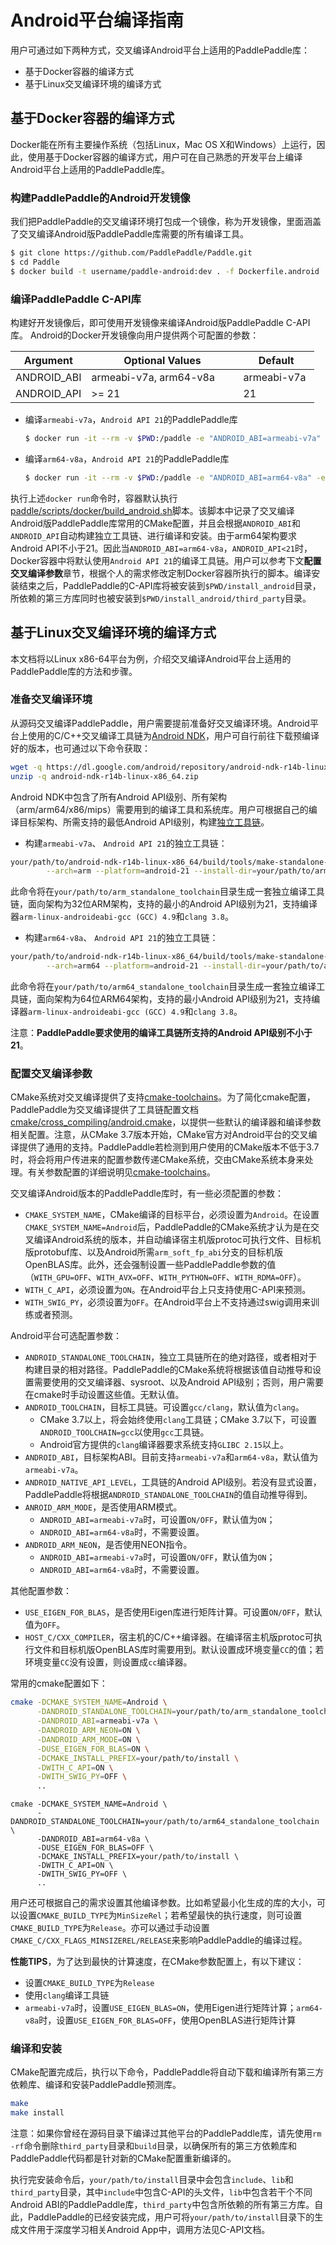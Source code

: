 # Android平台编译指南

用户可通过如下两种方式，交叉编译Android平台上适用的PaddlePaddle库：
- 基于Docker容器的编译方式
- 基于Linux交叉编译环境的编译方式

## 基于Docker容器的编译方式
Docker能在所有主要操作系统（包括Linux，Mac OS X和Windows）上运行，因此，使用基于Docker容器的编译方式，用户可在自己熟悉的开发平台上编译Android平台上适用的PaddlePaddle库。

### 构建PaddlePaddle的Android开发镜像
我们把PaddlePaddle的交叉编译环境打包成一个镜像，称为开发镜像，里面涵盖了交叉编译Android版PaddlePaddle库需要的所有编译工具。

```bash
$ git clone https://github.com/PaddlePaddle/Paddle.git
$ cd Paddle
$ docker build -t username/paddle-android:dev . -f Dockerfile.android
```

### 编译PaddlePaddle C-API库
构建好开发镜像后，即可使用开发镜像来编译Android版PaddlePaddle C-API库。
Android的Docker开发镜像向用户提供两个可配置的参数：

<table class="docutils">
<colgroup>
  <col width="25%" />
  <col width="50%" />
  <col width="25%" />
</colgroup>
<thead valign="bottom">
  <tr class="row-odd">
  <th class="head">Argument</th>
  <th class="head">Optional Values</th>
  <th class="head">Default</th>
</tr>
</thead>
<tbody valign="top">
  <tr class="row-even">
  <td>ANDROID_ABI</td>
  <td>armeabi-v7a, arm64-v8a</td>
  <td>armeabi-v7a</td>
</tr>
<tr class="row-odd">
  <td>ANDROID_API</td>
  <td>>= 21</td>
  <td>21</td>
</tr>
</tbody>
</table>

- 编译`armeabi-v7a`，`Android API 21`的PaddlePaddle库
  ```bash
  $ docker run -it --rm -v $PWD:/paddle -e "ANDROID_ABI=armeabi-v7a" -e "ANDROID_API=21" username/paddle-android:dev
  ```

- 编译`arm64-v8a`，`Android API 21`的PaddlePaddle库
  ```bash
  $ docker run -it --rm -v $PWD:/paddle -e "ANDROID_ABI=arm64-v8a" -e "ANDROID_API=21" username/paddle-android:dev
  ```

执行上述`docker run`命令时，容器默认执行[paddle/scripts/docker/build_android.sh](https://github.com/PaddlePaddle/Paddle/blob/develop/paddle/scripts/docker/build_android.sh)脚本。该脚本中记录了交叉编译Android版PaddlePaddle库常用的CMake配置，并且会根据`ANDROID_ABI`和`ANDROID_API`自动构建独立工具链、进行编译和安装。由于arm64架构要求Android API不小于21。因此当`ANDROID_ABI=arm64-v8a`，`ANDROID_API<21`时，Docker容器中将默认使用`Android API 21`的编译工具链。用户可以参考下文**配置交叉编译参数**章节，根据个人的需求修改定制Docker容器所执行的脚本。编译安装结束之后，PaddlePaddle的C-API库将被安装到`$PWD/install_android`目录，所依赖的第三方库同时也被安装到`$PWD/install_android/third_party`目录。

## 基于Linux交叉编译环境的编译方式
本文档将以Linux x86-64平台为例，介绍交叉编译Android平台上适用的PaddlePaddle库的方法和步骤。

### 准备交叉编译环境

从源码交叉编译PaddlePaddle，用户需要提前准备好交叉编译环境。Android平台上使用的C/C++交叉编译工具链为[Android NDK](https://developer.android.com/ndk/downloads/index.html?hl=zh-cn)，用户可自行前往下载预编译好的版本，也可通过以下命令获取：

```bash
wget -q https://dl.google.com/android/repository/android-ndk-r14b-linux-x86_64.zip
unzip -q android-ndk-r14b-linux-x86_64.zip
```

Android NDK中包含了所有Android API级别、所有架构（arm/arm64/x86/mips）需要用到的编译工具和系统库。用户可根据自己的编译目标架构、所需支持的最低Android API级别，构建[独立工具链](https://developer.android.google.cn/ndk/guides/standalone_toolchain.html?hl=zh-cn)。

- 构建`armeabi-v7a`、 `Android API 21`的独立工具链：

```bash
your/path/to/android-ndk-r14b-linux-x86_64/build/tools/make-standalone-toolchain.sh \
        --arch=arm --platform=android-21 --install-dir=your/path/to/arm_standalone_toolchain
```

此命令将在`your/path/to/arm_standalone_toolchain`目录生成一套独立编译工具链，面向架构为32位ARM架构，支持的最小的Android API级别为21，支持编译器`arm-linux-androideabi-gcc (GCC) 4.9`和`clang 3.8`。

- 构建`arm64-v8a`、 `Android API 21`的独立工具链：
```bash
your/path/to/android-ndk-r14b-linux-x86_64/build/tools/make-standalone-toolchain.sh \
        --arch=arm64 --platform=android-21 --install-dir=your/path/to/arm64_standalone_toolchain
```

此命令将在`your/path/to/arm64_standalone_toolchain`目录生成一套独立编译工具链，面向架构为64位ARM64架构，支持的最小Android API级别为21，支持编译器`arm-linux-androideabi-gcc (GCC) 4.9`和`clang 3.8`。

注意：**PaddlePaddle要求使用的编译工具链所支持的Android API级别不小于21**。

### 配置交叉编译参数

CMake系统对交叉编译提供了支持[cmake-toolchains](https://cmake.org/cmake/help/v3.0/manual/cmake-toolchains.7.html#cross-compiling)。为了简化cmake配置，PaddlePaddle为交叉编译提供了工具链配置文档[cmake/cross_compiling/android.cmake](https://github.com/PaddlePaddle/Paddle/blob/develop/cmake/cross_compiling/android.cmake)，以提供一些默认的编译器和编译参数相关配置。注意，从CMake 3.7版本开始，CMake官方对Android平台的交叉编译提供了通用的支持。PaddlePaddle若检测到用户使用的CMake版本不低于3.7时，将会将用户传进来的配置参数传递CMake系统，交由CMake系统本身来处理。有关参数配置的详细说明见[cmake-toolchains](https://cmake.org/cmake/help/v3.7/manual/cmake-toolchains.7.html#cross-compiling)。

交叉编译Android版本的PaddlePaddle库时，有一些必须配置的参数：
- `CMAKE_SYSTEM_NAME`，CMake编译的目标平台，必须设置为`Android`。在设置`CMAKE_SYSTEM_NAME=Android`后，PaddlePaddle的CMake系统才认为是在交叉编译Android系统的版本，并自动编译宿主机版protoc可执行文件、目标机版protobuf库、以及Android所需`arm_soft_fp_abi`分支的目标机版OpenBLAS库。此外，还会强制设置一些PaddlePaddle参数的值（`WITH_GPU=OFF`、`WITH_AVX=OFF`、`WITH_PYTHON=OFF`、`WITH_RDMA=OFF`）。
- `WITH_C_API`，必须设置为`ON`。在Android平台上只支持使用C-API来预测。
- `WITH_SWIG_PY`，必须设置为`OFF`。在Android平台上不支持通过swig调用来训练或者预测。

Android平台可选配置参数：

- `ANDROID_STANDALONE_TOOLCHAIN`，独立工具链所在的绝对路径，或者相对于构建目录的相对路径。PaddlePaddle的CMake系统将根据该值自动推导和设置需要使用的交叉编译器、sysroot、以及Android API级别；否则，用户需要在cmake时手动设置这些值。无默认值。
- `ANDROID_TOOLCHAIN`，目标工具链。可设置`gcc/clang`，默认值为`clang`。
	- CMake 3.7以上，将会始终使用`clang`工具链；CMake 3.7以下，可设置`ANDROID_TOOLCHAIN=gcc`以使用`gcc`工具链。
	- Android官方提供的`clang`编译器要求系统支持`GLIBC 2.15`以上。
- `ANDROID_ABI`，目标架构ABI。目前支持`armeabi-v7a`和`arm64-v8a`，默认值为`armeabi-v7a`。
- `ANDROID_NATIVE_API_LEVEL`，工具链的Android API级别。若没有显式设置，PaddlePaddle将根据`ANDROID_STANDALONE_TOOLCHAIN`的值自动推导得到。
- `ANROID_ARM_MODE`，是否使用ARM模式。
	- `ANDROID_ABI=armeabi-v7a`时，可设置`ON/OFF`，默认值为`ON`；
	- `ANDROID_ABI=arm64-v8a`时，不需要设置。
- `ANDROID_ARM_NEON`，是否使用NEON指令。
	- `ANDROID_ABI=armeabi-v7a`时，可设置`ON/OFF`，默认值为`ON`；
	- `ANDROID_ABI=arm64-v8a`时，不需要设置。

其他配置参数：

- `USE_EIGEN_FOR_BLAS`，是否使用Eigen库进行矩阵计算。可设置`ON/OFF`，默认值为`OFF`。
- `HOST_C/CXX_COMPILER`，宿主机的C/C++编译器。在编译宿主机版protoc可执行文件和目标机版OpenBLAS库时需要用到。默认设置成环境变量`CC`的值；若环境变量`CC`没有设置，则设置成`cc`编译器。

常用的cmake配置如下：

```bash
cmake -DCMAKE_SYSTEM_NAME=Android \
      -DANDROID_STANDALONE_TOOLCHAIN=your/path/to/arm_standalone_toolchain \
      -DANDROID_ABI=armeabi-v7a \
      -DANDROID_ARM_NEON=ON \
      -DANDROID_ARM_MODE=ON \
      -DUSE_EIGEN_FOR_BLAS=ON \
      -DCMAKE_INSTALL_PREFIX=your/path/to/install \
      -DWITH_C_API=ON \
      -DWITH_SWIG_PY=OFF \
      ..
```

```
cmake -DCMAKE_SYSTEM_NAME=Android \
      -DANDROID_STANDALONE_TOOLCHAIN=your/path/to/arm64_standalone_toolchain \
      -DANDROID_ABI=arm64-v8a \
      -DUSE_EIGEN_FOR_BLAS=OFF \
      -DCMAKE_INSTALL_PREFIX=your/path/to/install \
      -DWITH_C_API=ON \
      -DWITH_SWIG_PY=OFF \
      ..
```

用户还可根据自己的需求设置其他编译参数。比如希望最小化生成的库的大小，可以设置`CMAKE_BUILD_TYPE`为`MinSizeRel`；若希望最快的执行速度，则可设置`CMAKE_BUILD_TYPE`为`Release`。亦可以通过手动设置`CMAKE_C/CXX_FLAGS_MINSIZEREL/RELEASE`来影响PaddlePaddle的编译过程。

**性能TIPS**，为了达到最快的计算速度，在CMake参数配置上，有以下建议：
- 设置`CMAKE_BUILD_TYPE`为`Release`
- 使用`clang`编译工具链
- `armeabi-v7a`时，设置`USE_EIGEN_BLAS=ON`，使用Eigen进行矩阵计算；`arm64-v8a`时，设置`USE_EIGEN_FOR_BLAS=OFF`，使用OpenBLAS进行矩阵计算

### 编译和安装

CMake配置完成后，执行以下命令，PaddlePaddle将自动下载和编译所有第三方依赖库、编译和安装PaddlePaddle预测库。

```bash
make
make install
```

注意：如果你曾经在源码目录下编译过其他平台的PaddlePaddle库，请先使用`rm -rf`命令删除`third_party`目录和`build`目录，以确保所有的第三方依赖库和PaddlePaddle代码都是针对新的CMake配置重新编译的。

执行完安装命令后，`your/path/to/install`目录中会包含`include`、`lib`和`third_party`目录，其中`include`中包含C-API的头文件，`lib`中包含若干个不同Android ABI的PaddlePaddle库，`third_party`中包含所依赖的所有第三方库。自此，PaddlePaddle的已经安装完成，用户可将`your/path/to/install`目录下的生成文件用于深度学习相关Android App中，调用方法见C-API文档。
